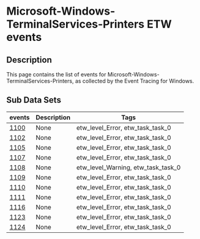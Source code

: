 # Microsoft-Windows-TerminalServices-Printers ETW events

## Description
This page contains the list of events for Microsoft-Windows-TerminalServices-Printers, as collected by the Event Tracing for Windows.

## Sub Data Sets
|events|Description|Tags|
|---|---|---|
|[1100](events/event-1100.md)|None|etw_level_Error, etw_task_task_0|
|[1102](events/event-1102.md)|None|etw_level_Error, etw_task_task_0|
|[1105](events/event-1105.md)|None|etw_level_Error, etw_task_task_0|
|[1107](events/event-1107.md)|None|etw_level_Error, etw_task_task_0|
|[1108](events/event-1108.md)|None|etw_level_Warning, etw_task_task_0|
|[1109](events/event-1109.md)|None|etw_level_Error, etw_task_task_0|
|[1110](events/event-1110.md)|None|etw_level_Error, etw_task_task_0|
|[1111](events/event-1111.md)|None|etw_level_Error, etw_task_task_0|
|[1116](events/event-1116.md)|None|etw_level_Error, etw_task_task_0|
|[1123](events/event-1123.md)|None|etw_level_Error, etw_task_task_0|
|[1124](events/event-1124.md)|None|etw_level_Error, etw_task_task_0|
